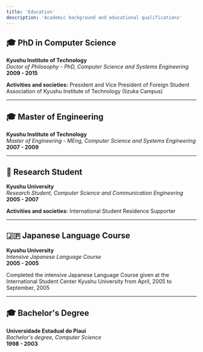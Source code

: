 ```yaml
---
title: 'Education'
description: 'Academic background and educational qualifications'
---
```


## 🎓 PhD in Computer Science
**Kyushu Institute of Technology**  
*Doctor of Philosophy - PhD, Computer Science and Systems Engineering*  
**2009 - 2015**

**Activities and societies:** President and Vice President of Foreign Student Association of Kyushu Institute of Technology (Iizuka Campus)

---

## 🎓 Master of Engineering
**Kyushu Institute of Technology**  
*Master of Engineering - MEng, Computer Science and Systems Engineering*  
**2007 - 2009**

---

## 🔬 Research Student
**Kyushu University**  
*Research Student, Computer Science and Communication Engineering*  
**2005 - 2007**

**Activities and societies:** International Student Residence Supporter

---

## 🇯🇵 Japanese Language Course
**Kyushu University**  
*Intensive Japanese Language Course*  
**2005 - 2005**

Completed the intensive Japanese Language Course given at the International Student Center Kyushu University from April, 2005 to September, 2005

---

## 🎓 Bachelor's Degree
**Universidade Estadual do Piauí**  
*Bachelor's degree, Computer Science*  
**1998 - 2003** 